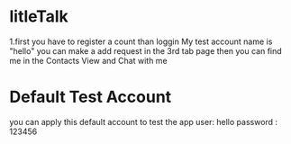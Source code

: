 # litleTalk
1.first you have to register a count than loggin My test account name is "hello" you can make a add request in the 3rd tab page then you can
find me in the Contacts View  and Chat with me 

# Default Test Account

you can apply this default account to test the app 
user: hello
password : 123456
